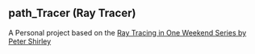 ## path_Tracer (Ray Tracer)

A Personal project based on the [Ray Tracing in One Weekend Series by Peter Shirley](https://raytracing.github.io/books/RayTracingInOneWeekend.html#outputanimage/theppmimageformat)
